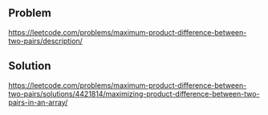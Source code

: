 ## Problem
https://leetcode.com/problems/maximum-product-difference-between-two-pairs/description/

## Solution
https://leetcode.com/problems/maximum-product-difference-between-two-pairs/solutions/4421814/maximizing-product-difference-between-two-pairs-in-an-array/